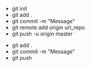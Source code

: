 - git init
- git add .
- git commit -m "Message"
- git remote add origin url_repo
- git push -u origin master

<!-- BUAT UPDATE -->

- git add .
- git commit -m "Message"
- git push